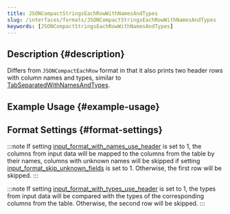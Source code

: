 ```yaml
---
title: JSONCompactStringsEachRowWithNamesAndTypes
slug: /interfaces/formats/JSONCompactStringsEachRowWithNamesAndTypes
keywords: [JSONCompactStringsEachRowWithNamesAndTypes]
---
```


## Description {#description}

Differs from `JSONCompactEachRow` format in that it also prints two header rows with column names and types, similar to [TabSeparatedWithNamesAndTypes](/docs/interfaces/formats/TabSeparatedRawWithNamesAndTypes).

## Example Usage {#example-usage}

## Format Settings {#format-settings}

:::note
If setting [input_format_with_names_use_header](/docs/operations/settings/settings-formats.md/#input_format_with_names_use_header) is set to 1,
the columns from input data will be mapped to the columns from the table by their names, columns with unknown names will be skipped if setting [input_format_skip_unknown_fields](/docs/operations/settings/settings-formats.md/#input_format_skip_unknown_fields) is set to 1.
Otherwise, the first row will be skipped.
:::

:::note
If setting [input_format_with_types_use_header](/docs/operations/settings/settings-formats.md/#input_format_with_types_use_header) is set to 1,
the types from input data will be compared with the types of the corresponding columns from the table. Otherwise, the second row will be skipped.
:::